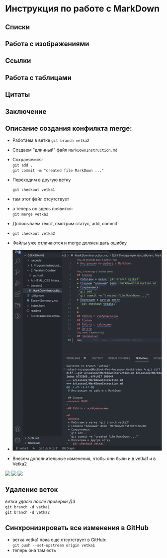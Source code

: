 # Инструкция по работе с MarkDown
<!--- 
Далее идут строки из vetka2 
после того как я вручную убрал все 
служебные Git уточнения, появившиеся
После попытки слияния 
---> 
## Списки

## Работа с изображениями

## Ссылки
## Работа с таблицами
## Цитаты
## Заключение

## Описание создания конфилкта merge:
* Работаем в ветке `git branch vetka2`
* Создаем "длинный" файл `MarkDownInstruction.md`
* Сохраняемся:  
 `git add .`  
 `git commit -m "created file MarkDown ..."` 
* Переходим в другую ветку  

  `git checkout vetka1`
* там этот файл отсутствует 
* a теперь он здесь появится:  
  `git merge vetka2`
* Дописываем текст, смотрим статус, add, commit  
* `git checkout vetka2`

* Файлы уже отличаются и merge должен дать ошибку
* ![Файлы уже отличаются и merge должен дать ошибку](Lesson2/Screenshot%202022-08-24%20at%2015.28.37.png)  
* Внесем дополнительные изменения, чтобы они были и в vetka1 и в Vetka2

![](Screenshot%202022-08-24%20at%2015.38.16.png)
![](Screenshot%202022-08-24%20at%2015.42.14.png)
![](Screenshot%202022-08-24%20at%2015.47.25.png)

## Удаление веток
  *ветки удалю после проверки ДЗ*  
  `git branch -d vetka1`  
  `git branch -d vetka2`

 ## Синхронизировать все изменения в GitHub 
 * ветка vetka1 пока еще отсутствует в GitHub:  
  `git push --set-upstream origin vetka1`  
* теперь она там есть
  